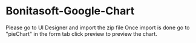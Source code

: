 # Bonitasoft-Google-Chart

Please go to UI Designer and import the zip file
Once import is done go to "pieChart" in the form tab
click preview to preview the chart.
